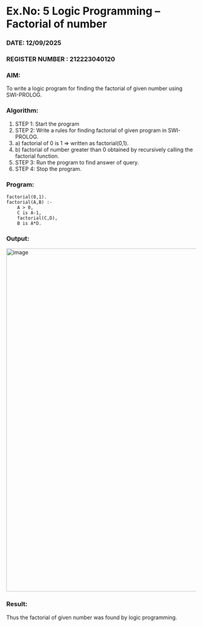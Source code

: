 # Ex.No: 5   Logic Programming – Factorial of number   
### DATE: 12/09/2025                                                                       
### REGISTER NUMBER : 212223040120
### AIM: 
To  write  a logic program for finding the factorial of given number using SWI-PROLOG. 
### Algorithm:
1. STEP 1: Start the program
2. STEP 2:  Write a rules for finding factorial of given program in SWI-PROLOG.
3.   a)	factorial of 0 is 1 => written as factorial(0,1).
4.   b)	factorial of number greater than 0 obtained by recursively calling the factorial    function.
5. STEP 3: Run the program  to find answer of  query.
6. STEP 4: Stop the program.

### Program:
```
factorial(0,1).
factorial(A,B) :-
    A > 0,
    C is A-1,
    factorial(C,D),
    B is A*D.
```

### Output:
<img width="1919" height="908" alt="image" src="https://github.com/user-attachments/assets/1361b048-8e32-4ebd-918f-814ac8bfdcd1" />


### Result:
Thus the factorial of given number was found by logic programming. 
